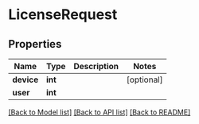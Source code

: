# LicenseRequest


## Properties
Name | Type | Description | Notes
------------ | ------------- | ------------- | -------------
**device** | **int** |  | [optional] 
**user** | **int** |  | 

[[Back to Model list]](../README.md#documentation-for-models) [[Back to API list]](../README.md#documentation-for-api-endpoints) [[Back to README]](../README.md)


